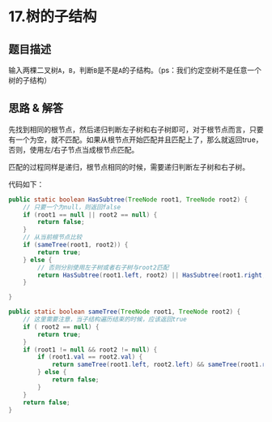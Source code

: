 # 17.树的子结构
## 题目描述
输入两棵二叉树`A`，`B`，判断`B`是不是`A`的子结构。（ps：我们约定空树不是任意一个树的子结构）

## 思路 & 解答
先找到相同的根节点，然后递归判断左子树和右子树即可，对于根节点而言，只要有一个为空，就不匹配。如果从根节点开始匹配并且匹配上了，那么就返回true，否则，使用左/右子节点当成根节点匹配。

匹配的过程同样是递归，根节点相同的时候，需要递归判断左子树和右子树。

代码如下：

```java
public static boolean HasSubtree(TreeNode root1, TreeNode root2) {
    // 只要一个为null，则返回false
    if (root1 == null || root2 == null) {
        return false;
    }
    // 从当前根节点比较
    if (sameTree(root1, root2)) {
        return true;
    } else {
        // 否则分别使用左子树或者右子树与root2匹配
        return HasSubtree(root1.left, root2) || HasSubtree(root1.right, root2);
    }

}

public static boolean sameTree(TreeNode root1, TreeNode root2) {
    // 这里需要注意，当子结构遍历结束的时候，应该返回true
    if ( root2 == null) {
        return true;
    }
    if (root1 != null && root2 != null) {
        if (root1.val == root2.val) {
            return sameTree(root1.left, root2.left) && sameTree(root1.right, root2.right);
        } else {
            return false;
        }
    }
    return false;
}
```
